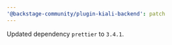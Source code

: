 ```yaml
---
'@backstage-community/plugin-kiali-backend': patch
---
```


Updated dependency `prettier` to `3.4.1`.
